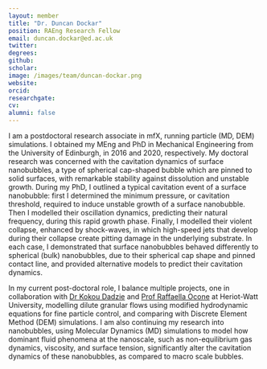 ```yaml
---
layout: member
title: "Dr. Duncan Dockar"
position: RAEng Research Fellow 
email: duncan.dockar@ed.ac.uk
twitter: 
degrees: 
github: 
scholar: 
image: /images/team/duncan-dockar.png
website: 
orcid:
researchgate: 	
cv: 
alumni: false
---
```


I am a postdoctoral research associate in mfX, running particle (MD, DEM) simulations. I obtained my MEng and PhD in Mechanical Engineering from the University of Edinburgh, in 2016 and 2020, respectively. My doctoral research was concerned with the cavitation dynamics of surface nanobubbles, a type of spherical cap-shaped bubble which are pinned to solid surfaces, with remarkable stability against dissolution and unstable growth. During my PhD, I outlined a typical cavitation event of a surface nanobubble: first I determined the minimum pressure, or cavitation threshold, required to induce unstable growth of a surface nanobubble. Then I modelled their oscillation dynamics, predicting their natural frequency, during this rapid growth phase. Finally, I modelled their violent collapse, enhanced by shock-waves, in which high-speed jets that develop during their collapse create pitting damage in the underlying substrate. In each case, I demonstrated that surface nanobubbles behaved differently to spherical (bulk) nanobubbles, due to their spherical cap shape and pinned contact line, and provided alternative models to predict their cavitation dynamics.

In my current post-doctoral role, I balance multiple projects, one in collaboration with [Dr Kokou Dadzie](http://home.eps.hw.ac.uk/~kd102/) and [Prof Raffaella Ocone](https://researchportal.hw.ac.uk/en/persons/raffaella-ocone) at Heriot-Watt University, modelling dilute granular flows using modified hydrodynamic equations for fine particle control, and comparing with Discrete Element Method (DEM) simulations. I am also continuing my research into nanobubbles, using Molecular Dynamics (MD) simulations to model how dominant fluid phenomena at the nanoscale, such as non-equilibrium gas dynamics, viscosity, and surface tension, significantly alter the cavitation dynamics of these nanobubbles, as compared to macro scale bubbles.